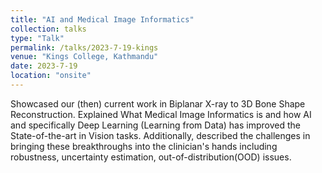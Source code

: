 ```yaml
---
title: "AI and Medical Image Informatics"
collection: talks
type: "Talk"
permalink: /talks/2023-7-19-kings
venue: "Kings College, Kathmandu"
date: 2023-7-19
location: "onsite"
---
```


Showcased our (then) current work in Biplanar X-ray to 3D Bone Shape Reconstruction. Explained What Medical Image Informatics is and how AI and specifically Deep Learning (Learning from Data) has improved the State-of-the-art in Vision tasks. Additionally, described the challenges in bringing these breakthroughs into the clinician's hands including robustness, uncertainty estimation, out-of-distribution(OOD) issues.

<!-- [Download slide here](openscience_talk.pdf) -->
